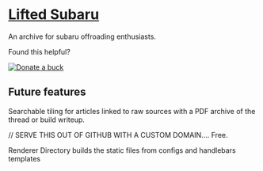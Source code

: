 # [Lifted Subaru](https://liftedsubaru.github.io)
An archive for subaru offroading enthusiasts.

Found this helpful?


[![Donate a buck](https://img.shields.io/badge/☕-Buy%20me%20a%20coffee-blue.svg)](https://www.paypal.me/devgorilla/1)

## Future features
Searchable tiling for articles linked to raw sources with a PDF archive of the thread or build writeup.


// SERVE THIS OUT OF GITHUB WITH A CUSTOM DOMAIN.... Free.


Renderer Directory builds the static files from configs and handlebars templates
